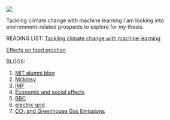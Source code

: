 ![](https://github.com/pratibharana08/Masters-Thesis/blob/master/environment.jpg)

Tackling climate change with machine learning
I am looking into environment-related prospects to explore for my thesis.

READING LIST:
[Tackling climate change with machine learning](https://www.researchgate.net/publication/333773164_Tackling_Climate_Change_with_Machine_Learning)


[Effects on food proction](https://www.preventionweb.net/files/1090_foodproduction.pdf)

BLOGS:
1. [MIT alumni blog](https://open.mit.edu/c/maca)
2. [Mckinsy](https://www.mckinsey.com/featured-insights/climate-change)
3. [IMF](https://www.imf.org/en/News/Articles/2021/04/15/sp041521-securing-a-green-recovery?utm_medium=email&utm_source=govdelivery#_edn1)
4. [Economic and social effects](https://www.iberdrola.com/environment/impacts-of-climate-change)
5. [BBC](https://www.bbc.com/news/science-environment-55498657)
6. [electric grid](https://www.ucsusa.org/resources/how-energy-storage-works)
7. [CO₂ and Greenhouse Gas Emissions](https://ourworldindata.org/co2-and-other-greenhouse-gas-emissions)

